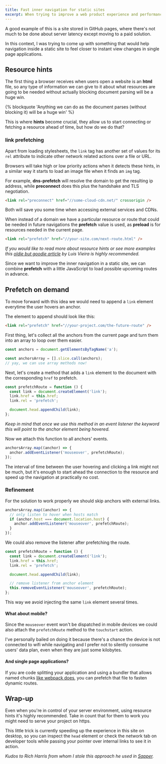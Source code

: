 ```yaml
---
title: Fast inner navigation for static sites
excerpt: When trying to improve a web product experience and performance we usually encounter limitations. Sometimes we are not able to modify server configuration, build scripts or even some parts of the code that don't belong to our scope.
---
```


A good example of this is a site stored in GitHub pages, where there's not much to be done about server latency except moving to a paid solution.

In this context, I was trying to come up with something that would help navigation inside a static site to feel closer to instant view changes in single page applications.

## Resource hints

The first thing a browser receives when users open a website is an **html** file, so any type of information we can give to it about what resources are going to be needed without actually blocking document parsing will be a huge win.

{% blockquote 'Anything we can do as the document parses (without blocking it) will be a huge win' %}

This is where **hints** become crucial, they allow us to start connecting or fetching a resource ahead of time, but how do we do that?

### link prefetching

Apart from loading stylesheets, the `link` tag has another set of values for its `rel` attribute to indicate other network related actions over a file or URL.

Browsers will take high or low priority actions when it detects these hints, in a similar way it starts to load an image file when it finds an `img` tag.

For example, **dns-prefetch** will resolve the domain to get the resulting ip address, while **preconnect** does this plus the handshake and TLS negotiation.

```html
<link rel="preconnect" href="//some-cloud-cdn.net/" crossorigin />
```

Both will save you some time when accessing external services and CDNs.

When instead of a domain we have a particular resource or route that could be needed in future navigations the **prefetch** value is used, as **preload** is for resources needed in the current page.

```html
<link rel="prefetch" href="//your-site.com/next-route.html" />
```

_If you would like to read more about resource hints or see more examples this [oldie but goodie article](//medium.com/@luisvieira_gmr/html5-prefetch-1e54f6dda15d) by Luis Vieira is highly recommended._

Since we want to improve the inner navigation in a static site, we can combine **prefetch** with a little JavaScript to load possible upcoming routes in advance.

## Prefetch on demand

To move forward with this idea we would need to append a `link` element everytime the user hovers an anchor.

The element to append should look like this:

```html
<link rel="prefetch" href="//your-project.com/the-future-route" />
```

First thing, let's collect all the anchors from the current page and turn them into an array to loop over them easier.

```js
const anchors = document.getElementsByTagName('a');

const anchorsArray = [].slice.call(anchors);
// yay, we can use array methods now!
```

Next, let's create a method that adds a `link` element to the document with the corresponding `href` to prefetch.

```js
const prefetchRoute = function () {
  const link = document.createElement('link');
  link.href = this.href;
  link.rel = 'prefetch';

  document.head.appendChild(link);
};
```

_Keep in mind that once we use this method in an event listener the keyword this will point to the anchor element being hovered._

Now we attach this function to all anchors' events.

```js
anchorsArray.map((anchor) => {
  anchor.addEventListener('mouseover', prefetchRoute);
});
```

The interval of time between the user hovering and clicking a link might not be much, but it's enough to start ahead the connection to the resource and speed up the navigation at practically no cost.

### Refinement

For the solution to work properly we should skip anchors with external links.

```js
anchorsArray.map((anchor) => {
  // only listen to hover when hosts match
  if (anchor.host === document.location.host) {
    anchor.addEventListener('mouseover', prefetchRoute);
  }
});
```

We could also remove the listener after prefetching the route.

```js
const prefetchRoute = function () {
  const link = document.createElement('link');
  link.href = this.href;
  link.rel = 'prefetch';

  document.head.appendChild(link);

  // remove listener from anchor element
  this.removeEventListener('mouseover', prefetchRoute);
};
```

This way we avoid injecting the same `link` element several times.

#### What about mobile?

Since the `mouseover` event won't be dispatched in mobile devices we could also attach the `prefetchRoute` method to the `touchstart` action.

I've personally bailed on doing it because there's a chance the device is not connected to wifi while navigating and I prefer not to silently consume users' data plan, even when they are just some kilobytes.

#### And single page applications?

If you are code splitting your application and using a bundler that allows named chunks [like webpack does](//webpack.js.org/guides/code-splitting/#dynamic-imports), you can prefetch that file to fasten dynamic routes.

## Wrap-up

Even when you're in control of your server environment, using resource hints it's highly recommended. Take in count that for them to work you might need to serve your project on https.

This little trick is currently speeding up the experience in this site on desktop, so you can inspect the `head` element or check the network tab on developer tools while passing your pointer over internal links to see it in action.

_Kudos to Rich Harris from whom I stole this approach he used in [Sapper](//sapper.svelte.technology/guide#prefetch-href-)._

